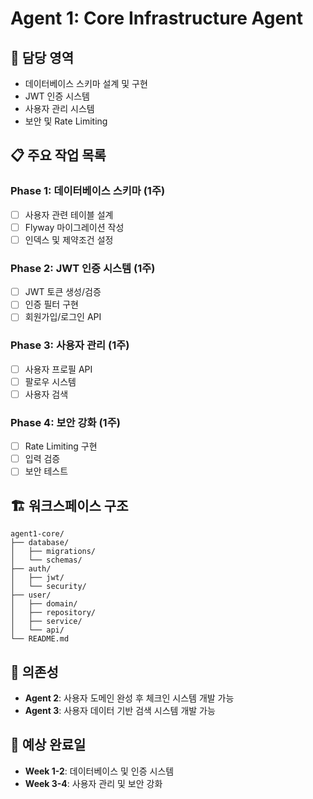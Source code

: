 # Agent 1: Core Infrastructure Agent

## 🎯 담당 영역
- 데이터베이스 스키마 설계 및 구현
- JWT 인증 시스템
- 사용자 관리 시스템
- 보안 및 Rate Limiting

## 📋 주요 작업 목록

### Phase 1: 데이터베이스 스키마 (1주)
- [ ] 사용자 관련 테이블 설계
- [ ] Flyway 마이그레이션 작성
- [ ] 인덱스 및 제약조건 설정

### Phase 2: JWT 인증 시스템 (1주)
- [ ] JWT 토큰 생성/검증
- [ ] 인증 필터 구현
- [ ] 회원가입/로그인 API

### Phase 3: 사용자 관리 (1주)
- [ ] 사용자 프로필 API
- [ ] 팔로우 시스템
- [ ] 사용자 검색

### Phase 4: 보안 강화 (1주)
- [ ] Rate Limiting 구현
- [ ] 입력 검증
- [ ] 보안 테스트

## 🏗️ 워크스페이스 구조
```
agent1-core/
├── database/
│   ├── migrations/
│   └── schemas/
├── auth/
│   ├── jwt/
│   └── security/
├── user/
│   ├── domain/
│   ├── repository/
│   ├── service/
│   └── api/
└── README.md
```

## 🔗 의존성
- **Agent 2**: 사용자 도메인 완성 후 체크인 시스템 개발 가능
- **Agent 3**: 사용자 데이터 기반 검색 시스템 개발 가능

## 📅 예상 완료일
- **Week 1-2**: 데이터베이스 및 인증 시스템
- **Week 3-4**: 사용자 관리 및 보안 강화
